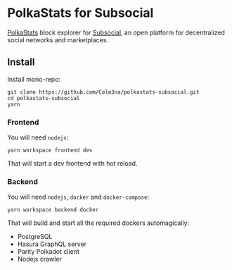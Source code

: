 # PolkaStats for Subsocial

[PolkaStats](https://polkastats.io) block explorer for [Subsocial](https://subsocial.network/), an open platform for decentralized social networks and marketplaces.

## Install

Install mono-repo:

```
git clone https://github.com/Colm3na/polkastats-subsocial.git
cd polkastats-subsocial
yarn
```

### Frontend

You will need `nodejs`:

```
yarn workspace frontend dev
```

That will start a dev frontend with hot reload. 

### Backend

You will need `nodejs`, `docker` and `docker-compose`:

```
yarn workspace backend docker
```

That will build and start all the required dockers automagically:

- PostgreSQL
- Hasura GraphQL server
- Parity Polkadot client
- Nodejs crawler
